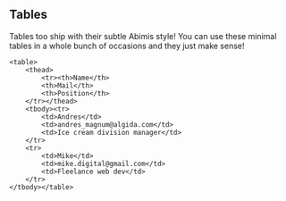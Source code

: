## Tables
Tables too ship with their subtle Abimis style! You can use these minimal tables in a whole bunch of occasions and they just make sense!

```test
<table>
    <thead>
        <tr><th>Name</th>
        <th>Mail</th>
        <th>Position</th>
    </tr></thead>
    <tbody><tr>
        <td>Andres</td>
        <td>andres_magnum@algida.com</td>
        <td>Ice cream division manager</td>
    </tr>
    <tr>
        <td>Mike</td>
        <td>mike.digital@gmail.com</td>
        <td>Fleelance web dev</td>
    </tr>
</tbody></table>
```
